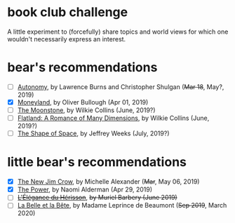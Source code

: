 # book club challenge

A little experiment to (forcefully) share topics and world views for which one
wouldn't necessarily express an interest.

# bear's recommendations

- [ ] [Autonomy](https://www.harpercollins.com/9780062661128/autonomy/), by Lawrence Burns and Christopher Shulgan (~~Mar 18~~, May?, 2019)
- [x] [Moneyland](https://www.theguardian.com/books/2018/sep/09/moneyland-oliver-bullough-review-wealth-corruption-oligarchs), by Oliver Bullough (Apr 01, 2019)
- [ ] [The Moonstone](https://en.wikipedia.org/wiki/The_Moonstone), by Wilkie Collins (June, 2019?)
- [ ] [Flatland: A Romance of Many Dimensions](https://en.wikipedia.org/wiki/Flatland), by Wilkie Collins (June, 2019?)
- [ ] [The Shape of Space](https://www.goodreads.com/book/show/599877.The_Shape_of_Space), by Jeffrey Weeks (July, 2019?)

# little bear's recommendations

- [x] [The New Jim Crow](http://newjimcrow.com/), by Michelle Alexander (~~Mar~~, May 06, 2019)
- [x] [The Power](https://www.npr.org/2017/12/26/573507226/in-the-power-women-develop-a-weapon-that-changes-everything), by Naomi Alderman (Apr 29, 2019)
- [ ] [~~L'Élégance du Hérisson~~](https://en.wikipedia.org/wiki/The_Elegance_of_the_Hedgehog), ~~by Muriel Barbery (June 2019)~~
- [ ] [La Belle et la Bête](https://en.wikipedia.org/wiki/Beauty_and_the_Beast), by Madame Leprince de Beaumont (~~Sep 2019~~, March 2020)

